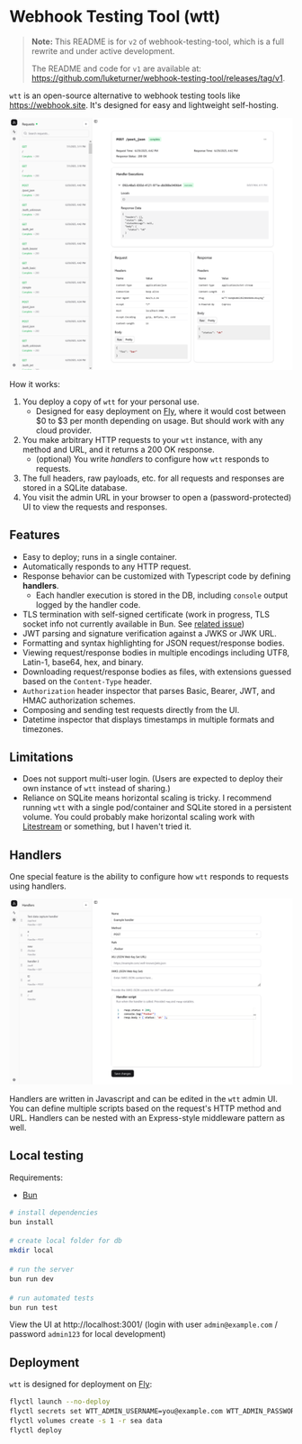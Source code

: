 # Webhook Testing Tool (wtt)

> **Note:** This README is for `v2` of webhook-testing-tool, which is a full rewrite and under active development.
>
> The README and code for `v1` are available at: https://github.com/luketurner/webhook-testing-tool/releases/tag/v1.

`wtt` is an open-source alternative to webhook testing tools like https://webhook.site. It's designed for easy and lightweight self-hosting.

![Screenshot of the app](./docs/wtt_request.png)

How it works:

1. You deploy a copy of `wtt` for your personal use.
   - Designed for easy deployment on [Fly](https://fly.io), where it would cost between $0 to $3 per month depending on usage. But should work with any cloud provider.
2. You make arbitrary HTTP requests to your `wtt` instance, with any method and URL, and it returns a 200 OK response.
   - (optional) You write _handlers_ to configure how `wtt` responds to requests.
3. The full headers, raw payloads, etc. for all requests and responses are stored in a SQLite database.
4. You visit the admin URL in your browser to open a (password-protected) UI to view the requests and responses.

## Features

- Easy to deploy; runs in a single container.
- Automatically responds to any HTTP request.
- Response behavior can be customized with Typescript code by defining **handlers**.
   - Each handler execution is stored in the DB, including `console` output logged by the handler code.
- TLS termination with self-signed certificate (work in progress, TLS socket info not currently available in Bun. See [related issue](https://github.com/oven-sh/bun/issues/16834))
- JWT parsing and signature verification against a JWKS or JWK URL.
- Formatting and syntax highlighting for JSON request/response bodies.
- Viewing request/response bodies in multiple encodings including UTF8, Latin-1, base64, hex, and binary.
- Downloading request/response bodies as files, with extensions guessed based on the `Content-Type` header.
- `Authorization` header inspector that parses Basic, Bearer, JWT, and HMAC authorization schemes.
- Composing and sending test requests directly from the UI.
- Datetime inspector that displays timestamps in multiple formats and timezones.

## Limitations

- Does not support multi-user login. (Users are expected to deploy their own instance of `wtt` instead of sharing.)
- Reliance on SQLite means horizontal scaling is tricky. I recommend running `wtt` with a single pod/container and SQLite stored in a persistent volume. You could probably make horizontal scaling work with [Litestream](https://litestream.io/) or something, but I haven't tried it.

## Handlers

One special feature is the ability to configure how `wtt` responds to requests using handlers.

![Screenshot of the app](./docs/wtt_handler.png)


Handlers are written in Javascript and can be edited in the `wtt` admin UI. You can define multiple scripts based on the request's HTTP method and URL. Handlers can be nested with an Express-style middleware pattern as well.

## Local testing

Requirements:

- [Bun](https://bun.sh/)

```bash
# install dependencies
bun install

# create local folder for db
mkdir local

# run the server
bun run dev

# run automated tests
bun run test
```

View the UI at http://localhost:3001/ (login with user `admin@example.com` / password `admin123` for local development)

## Deployment

`wtt` is designed for deployment on [Fly](https://fly.io):

```bash
flyctl launch --no-deploy
flyctl secrets set WTT_ADMIN_USERNAME=you@example.com WTT_ADMIN_PASSWORD=yoursecretpassword
flyctl volumes create -s 1 -r sea data
flyctl deploy
```
